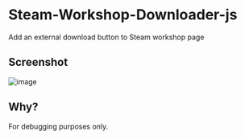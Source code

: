 # Steam-Workshop-Downloader-js
Add an external download button to Steam workshop page

## Screenshot
![image](https://github.com/Avtera/Steam-Workshop-Downloader-js/assets/69560119/c306b305-84fe-4923-8af0-93dd4be8bcac)

## Why?
For debugging purposes only.
